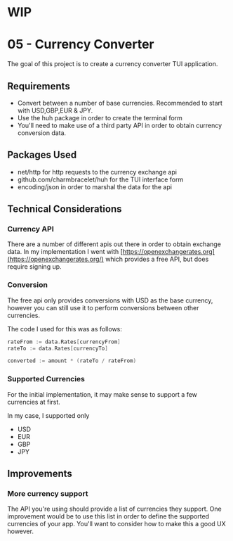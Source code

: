 # WIP

# 05 - Currency Converter

The goal of this project is to create a currency converter TUI application.

## Requirements

- Convert between a number of base currencies. Recommended to start with USD,GBP,EUR & JPY.
- Use the huh package in order to create the terminal form
- You'll need to make use of a third party API in order to obtain currency conversion data.

## Packages Used

- net/http for http requests to the currency exchange api
- github.com/charmbracelet/huh for the TUI interface form
- encoding/json in order to marshal the data for the api

## Technical Considerations

### Currency API

There are a number of different apis out there in order to obtain exchange data. In my implementation
I went with [https://openexchangerates.org](https://openexchangerates.org/) which provides a free
API, but does require signing up.

### Conversion

The free api only provides conversions with USD as the base currency, however you can still
use it to perform conversions between other currencies.

The code I used for this was as follows:

```go
rateFrom := data.Rates[currencyFrom]
rateTo := data.Rates[currencyTo]

converted := amount * (rateTo / rateFrom)
```

### Supported Currencies

For the initial implementation, it may make sense to support a few currencies at first.

In my case, I supported only

- USD
- EUR
- GBP
- JPY

## Improvements

### More currency support

The API you're using should provide a list of currencies they support. One improvement would be to use this list in order to define the supported currencies of your app. You'll want to consider how to make this a good UX however.

